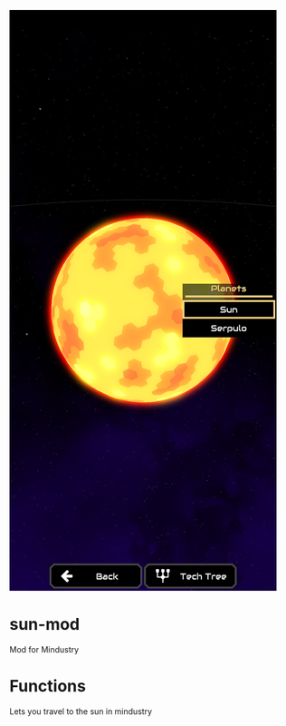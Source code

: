 ![Logo](logo/Screenshot_20210513-190818.jpg)
# sun-mod
Mod for Mindustry
# Functions
Lets you travel to the sun in mindustry
